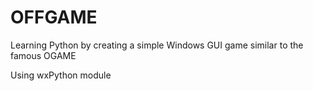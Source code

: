 # OFFGAME
Learning Python by creating a simple Windows GUI game similar to the famous OGAME

Using wxPython module